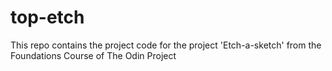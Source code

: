 # top-etch
This repo contains the project code for the project 'Etch-a-sketch' from the Foundations Course of The Odin Project
